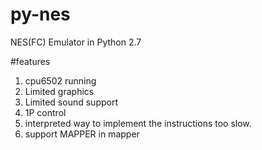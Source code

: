 # py-nes
NES(FC) Emulator in Python 2.7

#features
1. cpu6502 running
2. Limited graphics
3. Limited sound support
4. 1P control
5. interpreted way to implement the instructions too slow.
6. support MAPPER in mapper